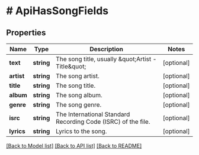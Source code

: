 # # ApiHasSongFields

## Properties

Name | Type | Description | Notes
------------ | ------------- | ------------- | -------------
**text** | **string** | The song title, usually \&quot;Artist - Title\&quot; | [optional]
**artist** | **string** | The song artist. | [optional]
**title** | **string** | The song title. | [optional]
**album** | **string** | The song album. | [optional]
**genre** | **string** | The song genre. | [optional]
**isrc** | **string** | The International Standard Recording Code (ISRC) of the file. | [optional]
**lyrics** | **string** | Lyrics to the song. | [optional]

[[Back to Model list]](../../README.md#models) [[Back to API list]](../../README.md#endpoints) [[Back to README]](../../README.md)
